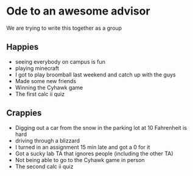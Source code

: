 # Ode to an awesome advisor
We are trying to write this together as a group


## Happies

- seeing everybody on campus is fun
- playing minecraft
-  I got to play broomball last weekend and catch up with the guys
-  Made some new friends
- Winning the Cyhawk game
- The first calc ii quiz


## Crappies

- Digging out a car from the snow in the parking lot at 10 Fahrenheit is hard
- driving through a blizzard
- I turned in an assignment 15 min late and got a 0 for it
- Got a sucky lab TA that ignores people (including the other TA)
- Not being able to go to the Cyhawk game in person
- The second calc ii quiz
